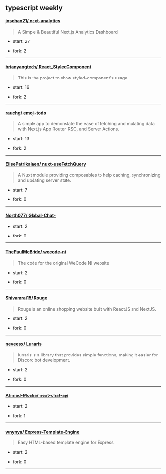 ## typescript weekly

#### [joschan21/ next-analytics](https://github.com/joschan21/next-analytics)
>  A Simple & Beautiful Next.js Analytics Dashboard
+ start: 27
+ fork: 2
---
#### [brianyangtech/ React_StyledComponent](https://github.com/brianyangtech/React_StyledComponent)
>  This is the project to show styled-component's usage.
+ start: 16
+ fork: 2
---
#### [rauchg/ emoji-todo](https://github.com/rauchg/emoji-todo)
>  A simple app to demonstate the ease of fetching and mutating data with Next.js App Router, RSC, and Server Actions.
+ start: 13
+ fork: 2
---
#### [ElisePatrikainen/ nuxt-useFetchQuery](https://github.com/ElisePatrikainen/nuxt-useFetchQuery)
>  A Nuxt module providing composables to help caching, synchronizing and updating server state.
+ start: 7
+ fork: 0
---
#### [North077/ Global-Chat-](https://github.com/North077/Global-Chat-)
>  
+ start: 2
+ fork: 0
---
#### [ThePaulMcBride/ wecode-ni](https://github.com/ThePaulMcBride/wecode-ni)
>  The code for the original WeCode NI website
+ start: 2
+ fork: 0
---
#### [Shivamrai15/ Rouge](https://github.com/Shivamrai15/Rouge)
>  Rouge is an online shopping website built with ReactJS and NextJS.
+ start: 2
+ fork: 0
---
#### [neveesx/ Lunaris](https://github.com/neveesx/Lunaris)
>  lunaris is a library that provides simple functions, making it easier for Discord bot development.
+ start: 2
+ fork: 0
---
#### [Ahmad-Mosha/ nest-chat-api](https://github.com/Ahmad-Mosha/nest-chat-api)
>  
+ start: 2
+ fork: 1
---
#### [wnynya/ Express-Template-Engine](https://github.com/wnynya/Express-Template-Engine)
>  Easy HTML-based template engine for Express
+ start: 2
+ fork: 0
---